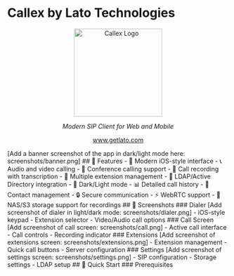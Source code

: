 # Callex by Lato Technologies
<div align="center">
  <img src="screenshots/logo.png" alt="Callex Logo" width="200"/>
  <p><em>Modern SIP Client for Web and Mobile</em></p>
  <p>
    <a href="https://www.getlato.com">www.getlato.com</a>
  </p>
</div>
[Add a banner screenshot of the app in dark/light mode here: screenshots/banner.png]
## 📱 Features
- 🎯 Modern iOS-style interface
- 📞 Audio and video calling
- 👥 Conference calling support
- 📝 Call recording with transcription
- 📱 Multiple extension management
- 🔄 LDAP/Active Directory integration
- 🌙 Dark/Light mode
- 📊 Detailed call history
- 📘 Contact management
- 🔒 Secure communication
- ⚡ WebRTC support
- 💾 NAS/S3 storage support for recordings
## 📸 Screenshots
### Dialer
[Add screenshot of dialer in light/dark mode: screenshots/dialer.png]
- iOS-style keypad
- Extension selector
- Video/Audio call options
### Call Screen
[Add screenshot of call screen: screenshots/call.png]
- Active call interface
- Call controls
- Recording indicator
### Extensions
[Add screenshot of extensions screen: screenshots/extensions.png]
- Extension management
- Quick call buttons
- Server configuration
### Settings
[Add screenshot of settings screen: screenshots/settings.png]
- SIP configuration
- Storage settings
- LDAP setup
## 🚀 Quick Start
### Prerequisites